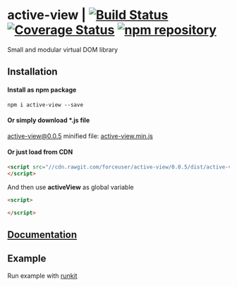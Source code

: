 # active-view | [![Build Status](https://travis-ci.org/forceuser/active-view.svg?branch=master)](https://travis-ci.org/forceuser/active-view) [![Coverage Status](https://img.shields.io/codecov/c/github/forceuser/active-view/master.svg)](https://codecov.io/gh/forceuser/active-view) [![npm repository](https://img.shields.io/npm/v/active-view.svg)](https://www.npmjs.com/package/active-view)

Small and modular virtual DOM library

## Installation

#### Install as npm package

```shell
npm i active-view --save
```

#### Or simply download \*.js file

active-view@0.0.5 minified file: [active-view.min.js](https://github.com/forceuser/active-view/releases/download/0.0.5/active-view.min.js)

#### Or just load from CDN

```html
<script src="//cdn.rawgit.com/forceuser/active-view/0.0.5/dist/active-view.min.js">
</script>
```

And then use **activeView** as global variable
```html
<script>

</script>
```
## [Documentation](./DOCUMENTATION.md)

## Example

Run example with [runkit](https://npm.runkit.com/active-view)

```js

```
